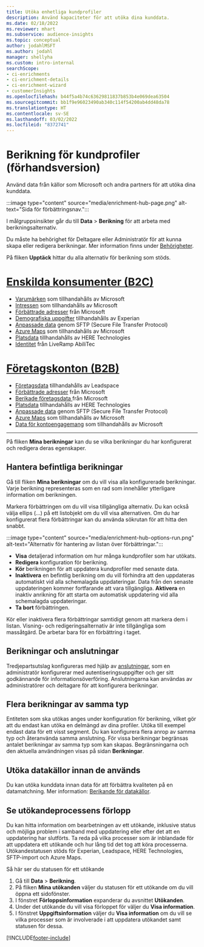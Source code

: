 ```yaml
---
title: Utöka enhetliga kundprofiler
description: Använd kapaciteter för att utöka dina kunddata.
ms.date: 02/18/2022
ms.reviewer: mhart
ms.subservice: audience-insights
ms.topic: conceptual
author: jodahlMSFT
ms.author: jodahl
manager: shellyha
ms.custom: intro-internal
searchScope:
- ci-enrichments
- ci-enrichment-details
- ci-enrichment-wizard
- customerInsights
ms.openlocfilehash: b44f5a4b74c63629811837b853b4e069dea63504
ms.sourcegitcommit: bb1f9e96023490ab340c114f54200ab4dd48da78
ms.translationtype: HT
ms.contentlocale: sv-SE
ms.lasthandoff: 03/02/2022
ms.locfileid: "8372741"
---
```

# <a name="enrichment-for-customer-profiles-preview"></a>Berikning för kundprofiler (förhandsversion)

Använd data från källor som Microsoft och andra partners för att utöka dina kunddata.

:::image type="content" source="media/enrichment-hub-page.png" alt-text="Sida för förbättringsnav.":::

I målgruppsinsikter går du till **Data** > **Berikning** för att arbeta med berikningsalternativ.  

Du måste ha behörighet för Deltagare eller Administratör för att kunna skapa eller redigera berikningar. Mer information finns under [Behörigheter](permissions.md).

På fliken **Upptäck** hittar du alla alternativ för berikning som stöds.

# <a name="individual-consumers-b-to-c"></a>[Enskilda konsumenter (B2C)](#tab/b2c)

- [Varumärken](enrichment-microsoft.md) som tillhandahålls av Microsoft
- [Intressen](enrichment-microsoft.md) som tillhandahålls av Microsoft
- [Förbättrade adresser](enrichment-enhanced-addresses.md) från Microsoft 
- [Demografiska uppgifter](enrichment-experian.md) tillhandahålls av Experian
- [Anpassade data](enrichment-SFTP-custom-import.md) genom SFTP (Secure File Transfer Protocol) 
- [Azure Maps](enrichment-azure-maps.md) som tillhandahålls av Microsoft
- [Platsdata](enrichment-here.md) tillhandahålls av HERE Technologies 
- [Identitet](enrichment-liveramp.md) från LiveRamp AbiliTec

# <a name="business-accounts-b-to-b"></a>[Företagskonton (B2B)](#tab/b2b)

- [Företagsdata](enrichment-leadspace.md) tillhandahålls av Leadspace
- [Förbättrade adresser](enrichment-enhanced-addresses.md) från Microsoft 
- [Berikade företagsdata ](enrichment-enhanced-company-data.md) från Microsoft
- [Platsdata](enrichment-here.md) tillhandahålls av HERE Technologies 
- [Anpassade data](enrichment-SFTP-custom-import.md) genom SFTP (Secure File Transfer Protocol) 
- [Azure Maps](enrichment-azure-maps.md) som tillhandahålls av Microsoft
- [Data för kontoengagemang](enrichment-office.md) som tillhandahålls av Microsoft

---

På fliken **Mina berikningar** kan du se vilka berikningar du har konfigurerat och redigera deras egenskaper.

## <a name="manage-existing-enrichments"></a>Hantera befintliga berikningar

Gå till fliken **Mina berikningar** om du vill visa alla konfigurerade berikningar. Varje berikning representeras som en rad som innehåller ytterligare information om berikningen.

Markera förbättringen om du vill visa tillgängliga alternativ. Du kan också välja ellips (…) på ett listobjekt om du vill visa alternativen. Om du har konfigurerat flera förbättringar kan du använda sökrutan för att hitta den snabbt.

:::image type="content" source="media/enrichment-hub-options-run.png" alt-text="Alternativ för hantering av listan över förbättringar.":::

- **Visa** detaljerad information om hur många kundprofiler som har utökats.
- **Redigera** konfiguration för berikning.
- **Kör** berikningen för att uppdatera kundprofiler med senaste data.
- **Inaktivera** en befintlig berikning om du vill förhindra att den uppdateras automatiskt vid alla schemalagda uppdateringar. Data från den senaste uppdateringen kommer fortfarande att vara tillgängliga. **Aktivera** en inaktiv anrikning för att starta om automatisk uppdatering vid alla schemalagda uppdateringar.
- **Ta bort** förbättringen.

Kör eller inaktivera flera förbättringar samtidigt genom att markera dem i listan. Visning- och redigeringsalternativ är inte tillgängliga som massåtgärd. De arbetar bara för en förbättring i taget.

## <a name="enrichments-and-connections"></a>Berikningar och anslutningar

Tredjepartsutslag konfigureras med hjälp av [anslutningar](connections.md), som en administratör konfigurerar med autentiseringsuppgifter och ger sitt godkännande för informationsöverföring. Anslutningarna kan användas av administratörer och deltagare för att konfigurera berikningar.  

## <a name="multiple-enrichments-of-the-same-type"></a>Flera berikningar av samma typ

Entiteten som ska utökas anges under konfiguration för berikning, vilket gör att du endast kan utöka en delmängd av dina profiler. Utöka till exempel endast data för ett visst segment. Du kan konfigurera flera anrop av samma typ och återanvända samma anslutning. För vissa berikningar begränsas antalet berikningar av samma typ som kan skapas. Begränsningarna och den aktuella användningen visas på sidan **Berikningar**.

## <a name="enrich-data-sources-before-unification"></a>Utöka datakällor innan de används

Du kan utöka kunddata innan data för att förbättra kvaliteten på en datamatchning. Mer information: [Berikande för datakällor](data-sources-enrichment.md).

## <a name="see-the-progress-of-the-enrichment-process"></a>Se utökandeprocessens förlopp

Du kan hitta information om bearbetningen av ett utökande, inklusive status och möjliga problem i samband med uppdatering eller efter det att en uppdatering har slutförts. Ta reda på vilka processer som är inblandade för att uppdatera ett utökande och hur lång tid det tog att köra processerna. Utökandestatusen stöds för Experian, Leadspace, HERE Technologies, SFTP-import och Azure Maps.

Så här ser du statusen för ett utökande

1. Gå till **Data** > **Berikning**. 
1. På fliken **Mina utökanden** väljer du statusen för ett utökande om du vill öppna ett sidofönster. 
1. I fönstret **Förloppsinformation** expanderar du avsnittet **Utökanden**. 
1. Under det utökande du vill visa förloppet för väljer du **Visa information**. 
1. I fönstret **Uppgiftsinformation** väljer du **Visa information** om du vill se vilka processer som är involverade i att uppdatera utökandet samt statusen för dessa. 

[!INCLUDE[footer-include](../includes/footer-banner.md)]
